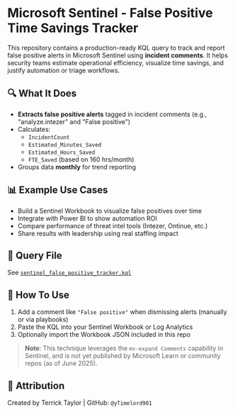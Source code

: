 # Microsoft Sentinel - False Positive Time Savings Tracker

This repository contains a production-ready KQL query to track and report false positive alerts in Microsoft Sentinel
using **incident comments**. It helps security teams estimate operational efficiency, visualize time savings, and
justify automation or triage workflows.

## 🔍 What It Does

- **Extracts false positive alerts** tagged in incident comments (e.g., "analyze.intezer" and "False positive")
- Calculates:
  - `IncidentCount`
  - `Estimated_Minutes_Saved`
  - `Estimated_Hours_Saved`
  - `FTE_Saved` (based on 160 hrs/month)
- Groups data **monthly** for trend reporting

## 📊 Example Use Cases

- Build a Sentinel Workbook to visualize false positives over time
- Integrate with Power BI to show automation ROI
- Compare performance of threat intel tools (Intezer, Ontinue, etc.)
- Share results with leadership using real staffing impact

## 📂 Query File

See [`sentinel_false_positive_tracker.kql`](./sentinel_false_positive_tracker.kql)

## 🚀 How To Use

1. Add a comment like `"False positive"` when dismissing alerts (manually or via playbooks)
2. Paste the KQL into your Sentinel Workbook or Log Analytics
3. Optionally import the Workbook JSON included in this repo

> **Note**: This technique leverages the `mv-expand Comments` capability in Sentinel,
> and is not yet published by Microsoft Learn or community repos (as of June 2025).

## 📎 Attribution

Created by Terrick Taylor | GitHub: `@yTimelord901`
